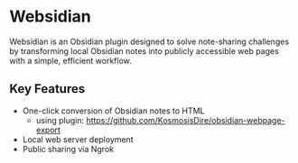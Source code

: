 # Websidian
Websidian is an Obsidian plugin designed to solve note-sharing challenges by transforming local Obsidian notes into publicly accessible web pages with a simple, efficient workflow.

## Key Features
- One-click conversion of Obsidian notes to HTML
	- using plugin: https://github.com/KosmosisDire/obsidian-webpage-export
- Local web server deployment
- Public sharing via Ngrok
